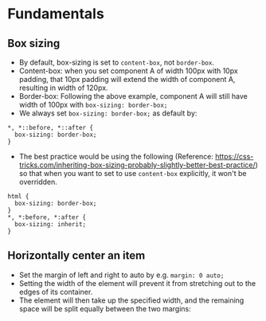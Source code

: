 # Fundamentals

## Box sizing

- By default, box-sizing is set to `content-box`, not `border-box`.
- Content-box: when you set component A of width 100px with 10px padding, that 10px padding will extend the width of component A, resulting in width of 120px.
- Border-box: Following the above example, component A will still have width of 100px with `box-sizing: border-box;`
- We always set `box-sizing: border-box;` as default by:

```
*, *::before, *::after {
  box-sizing: border-box;
}
```

- The best practice would be using the following (Reference: https://css-tricks.com/inheriting-box-sizing-probably-slightly-better-best-practice/) so that when you want to set to use `content-box` explicitly, it won't be overridden.

```
html {
  box-sizing: border-box;
}
*, *:before, *:after {
  box-sizing: inherit;
}
```

## Horizontally center an item

- Set the margin of left and right to auto by e.g. `margin: 0 auto;`
- Setting the width of the element will prevent it from stretching out to the edges of its container.
- The element will then take up the specified width, and the remaining space will be split equally between the two margins:
